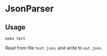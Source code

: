 # JsonParser

## Usage

```shell
make test
```

Read from file `test.json`, and write to `out.json`.
